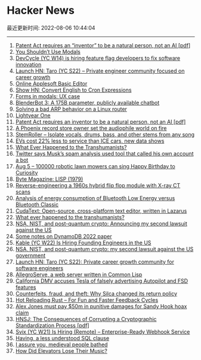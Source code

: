 # Hacker News

最近更新时间: 2022-08-06 10:44:04

--- 
1. [Patent Act requires an “inventor” to be a natural person, not an AI [pdf]](https://cafc.uscourts.gov/opinions-orders/21-2347.OPINION.8-5-2022_1988142.pdf) 
2. [You Shouldn’t Use Modals](https://user-interface.io/why-you-probably-shouldnt-put-forms-in-modals/) 
3. [DevCycle (YC W14) is hiring feature flag developers to fix software innovation](https://devcycle.com/company/careers) 
4. [Launch HN: Taro (YC S22) – Private engineer community focused on career growth](https://news.ycombinator.com/item?id=32358038) 
5. [Online Applesoft Basic Editor](https://paleotronic.com/applesoft/) 
6. [Show HN: Convert English to Cron Expressions](https://cronprompt.com/) 
7. [Forms in modals: UX case](https://user-interface.io/why-you-probably-shouldnt-put-forms-in-modals/) 
8. [BlenderBot 3: A 175B parameter, publicly available chatbot](https://ai.facebook.com/blog/blenderbot-3-a-175b-parameter-publicly-available-chatbot-that-improves-its-skills-and-safety-over-time/) 
9. [Solving a bad ARP behavior on a Linux router](https://dataswamp.org/~solene/2022-08-05-linux-arp-filter.html) 
10. [Lightyear One](https://lightyear.one/) 
11. [Patent Act requires an inventor to be a natural person, not an AI [pdf]](https://cafc.uscourts.gov/opinions-orders/21-2347.OPINION.8-5-2022_1988142.pdf) 
12. [A Phoenix record store owner set the audiophile world on fire](https://www.washingtonpost.com/music/2022/08/05/mofi-records-analog-digital-scandal/) 
13. [StemRoller – Isolate vocals, drums, bass, and other stems from any song](https://github.com/stemrollerapp/stemroller) 
14. [EVs cost 22% less to service than ICE cars, new data shows](https://fleetworld.co.uk/evs-cost-22-less-to-service-than-ice-cars-new-data-shows/) 
15. [What Ever Happened to the Transhumanists?](https://gizmodo.com/what-happened-to-transhumanism-in-2022-life-extension-1849199492) 
16. [Twitter says Musk’s spam analysis used tool that called his own account a bot](https://arstechnica.com/tech-policy/2022/08/twitter-says-musks-spam-analysis-used-tool-that-called-his-own-account-a-bot/) 
17. [Aug 5 – 100000 robotic lawn mowers can sing Happy Birthday to Curiosity](https://www.husqvarna.com/us/discover/news-and-media/happybirthday/) 
18. [Byte Magazine: LISP (1979)](https://archive.org/details/byte-magazine-1979-08) 
19. [Reverse-engineering a 1960s hybrid flip flop module with X-ray CT scans](http://www.righto.com/2022/08/lumafield-flip-flop.html) 
20. [Analysis of energy consumption of Bluetooth Low Energy versus Bluetooth Classic](http://hj.diva-portal.org/smash/record.jsf?pid=diva2%3A1683816&dswid=1160) 
21. [CudaText: Open-source, cross-platform text editor, written in Lazarus](https://github.com/Alexey-T/CudaText) 
22. [What ever happened to the transhumanists?](https://gizmodo.com/what-happened-to-transhumanism-in-2022-life-extension-1849199492) 
23. [NSA, NIST, and post-quantum crypto: Announcing my second lawsuit against the US](http://blog.cr.yp.to/20220805-nsa.html) 
24. [Some notes on DynamoDB 2022 paper](http://_.0xffff.me/dynamodb2022.html) 
25. [Kable (YC W22) Is Hiring Founding Engineers in the US](https://kable.io) 
26. [NSA, NIST, and post-quantum crypto: my second lawsuit against the US government](http://blog.cr.yp.to/20220805-nsa.html) 
27. [Launch HN: Taro (YC S22): Private career growth community for software engineers](https://news.ycombinator.com/item?id=32358038) 
28. [AllegroServe, a web server written in Common Lisp](https://github.com/franzinc/aserve) 
29. [California DMV accuses Tesla of falsely advertising Autopilot and FSD features](https://www.latimes.com/business/story/2022-08-05/dmv-false-advertising-tesla) 
30. [Counterfeits, fraud, and theft: Why Silca changed its return policy](https://cyclingtips.com/2022/07/interview-silca-on-amazon-e-commerce-fraud-theft-returns/) 
31. [Hot Reloading Rust – For Fun and Faster Feedback Cycles](https://robert.kra.hn/posts/hot-reloading-rust/) 
32. [Alex Jones must pay $50m in punitive damages for Sandy Hook hoax claim](https://www.bbc.co.uk/news/world-us-canada-62444302) 
33. [HNSJ: The Consequences of Corrupting a Cryptographic Standardization Process [pdf]](https://harvardnsj.org/wp-content/uploads/sites/13/2022/06/Vol13Iss2_Kostyuk-Landau_Dual-EC-DRGB.pdf) 
34. [Svix (YC W21) Is Hiring (Remote) – Enterprise-Ready Webhook Service](https://www.svix.com/careers/) 
35. [Having, a less understood SQL clause](https://smallthingssql.com/having-a-less-understood-sql-clause/) 
36. [I assure you, medieval people bathed](https://going-medieval.com/2019/08/02/i-assure-you-medieval-people-bathed/) 
37. [How Did Elevators Lose Their Music?](https://tedgioia.substack.com/p/how-did-elevators-lose-their-music) 
